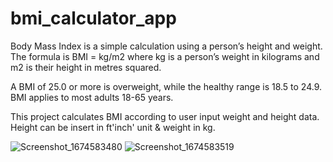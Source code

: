# bmi_calculator_app

Body Mass Index is a simple calculation using a person’s height and weight. The formula is BMI = kg/m2 where kg is a person’s weight in kilograms and m2 is their height in metres squared.

A BMI of 25.0 or more is overweight, while the healthy range is 18.5 to 24.9. BMI applies to most adults 18-65 years.

This project calculates BMI according to user input weight and height data. Height can be insert in ft'inch' unit & weight in kg.


![Screenshot_1674583480](https://user-images.githubusercontent.com/50953026/214373656-930ee398-5870-47db-b171-3700cbf25e71.png)
![Screenshot_1674583519](https://user-images.githubusercontent.com/50953026/214373692-38ae15c9-c248-46e4-baa0-9b18de85dcc8.png)

